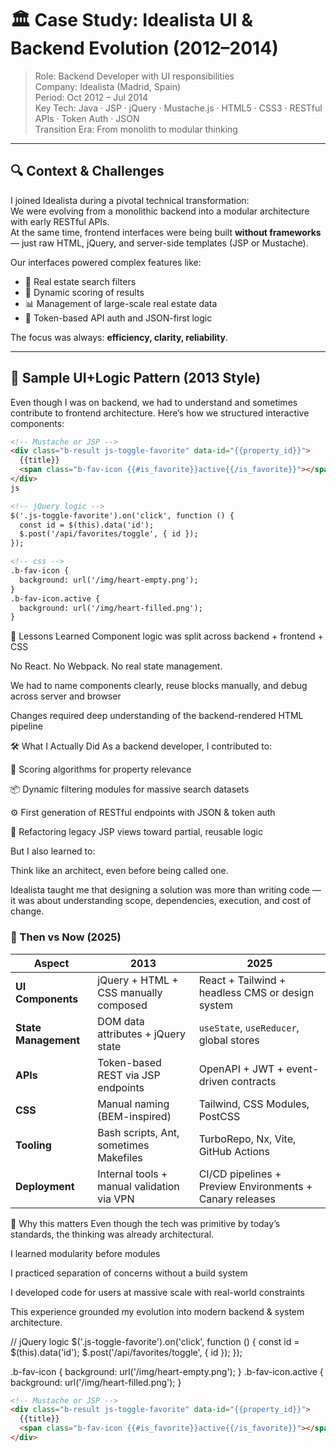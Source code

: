 # 🏛️ Case Study: Idealista UI & Backend Evolution (2012–2014)

> Role: Backend Developer with UI responsibilities  
> Company: Idealista (Madrid, Spain)  
> Period: Oct 2012 – Jul 2014  
> Key Tech: Java · JSP · jQuery · Mustache.js · HTML5 · CSS3 · RESTful APIs · Token Auth · JSON  
> Transition Era: From monolith to modular thinking

---

## 🔍 Context & Challenges

I joined Idealista during a pivotal technical transformation:  
We were evolving from a monolithic backend into a modular architecture with early RESTful APIs.  
At the same time, frontend interfaces were being built **without frameworks** — just raw HTML, jQuery, and server-side templates (JSP or Mustache).

Our interfaces powered complex features like:

- 🔎 Real estate search filters
- 🧮 Dynamic scoring of results
- 📊 Management of large-scale real estate data
- 🔐 Token-based API auth and JSON-first logic

The focus was always: **efficiency, clarity, reliability**.

---

## 🧱 Sample UI+Logic Pattern (2013 Style)

Even though I was on backend, we had to understand and sometimes contribute to frontend architecture. Here’s how we structured interactive components:

```html
<!-- Mustache or JSP -->
<div class="b-result js-toggle-favorite" data-id="{{property_id}}">
  {{title}}
  <span class="b-fav-icon {{#is_favorite}}active{{/is_favorite}}"></span>
</div>
js

<!-- jQuery logic -->
$('.js-toggle-favorite').on('click', function () {
  const id = $(this).data('id');
  $.post('/api/favorites/toggle', { id });
});

<!-- css -->
.b-fav-icon {
  background: url('/img/heart-empty.png');
}
.b-fav-icon.active {
  background: url('/img/heart-filled.png');
}
```

🧠 Lessons Learned
Component logic was split across backend + frontend + CSS

No React. No Webpack. No real state management.

We had to name components clearly, reuse blocks manually, and debug across server and browser

Changes required deep understanding of the backend-rendered HTML pipeline

🛠️ What I Actually Did
As a backend developer, I contributed to:

🧮 Scoring algorithms for property relevance

📦 Dynamic filtering modules for massive search datasets

⚙️ First generation of RESTful endpoints with JSON & token auth

🔄 Refactoring legacy JSP views toward partial, reusable logic

But I also learned to:

Think like an architect, even before being called one.

Idealista taught me that designing a solution was more than writing code — it was about understanding scope, dependencies, execution, and cost of change.

### 🔁 Then vs Now (2025)

| **Aspect**         | **2013**                                              | **2025**                                                 |
|--------------------|-------------------------------------------------------|----------------------------------------------------------|
| **UI Components**  | jQuery + HTML + CSS manually composed                 | React + Tailwind + headless CMS or design system         |
| **State Management** | DOM data attributes + jQuery state                  | `useState`, `useReducer`, global stores                  |
| **APIs**           | Token-based REST via JSP endpoints                    | OpenAPI + JWT + event-driven contracts                   |
| **CSS**            | Manual naming (BEM-inspired)                          | Tailwind, CSS Modules, PostCSS                           |
| **Tooling**        | Bash scripts, Ant, sometimes Makefiles                | TurboRepo, Nx, Vite, GitHub Actions                      |
| **Deployment**     | Internal tools + manual validation via VPN            | CI/CD pipelines + Preview Environments + Canary releases |

📌 Why this matters
Even though the tech was primitive by today’s standards, the thinking was already architectural.

I learned modularity before modules

I practiced separation of concerns without a build system

I developed code for users at massive scale with real-world constraints

This experience grounded my evolution into modern backend & system architecture.

// jQuery logic
$('.js-toggle-favorite').on('click', function () {
  const id = $(this).data('id');
  $.post('/api/favorites/toggle', { id });
});

.b-fav-icon {
  background: url('/img/heart-empty.png');
}
.b-fav-icon.active {
  background: url('/img/heart-filled.png');
}

```html
<!-- Mustache or JSP -->
<div class="b-result js-toggle-favorite" data-id="{{property_id}}">
  {{title}}
  <span class="b-fav-icon {{#is_favorite}}active{{/is_favorite}}"></span>
</div>
```
